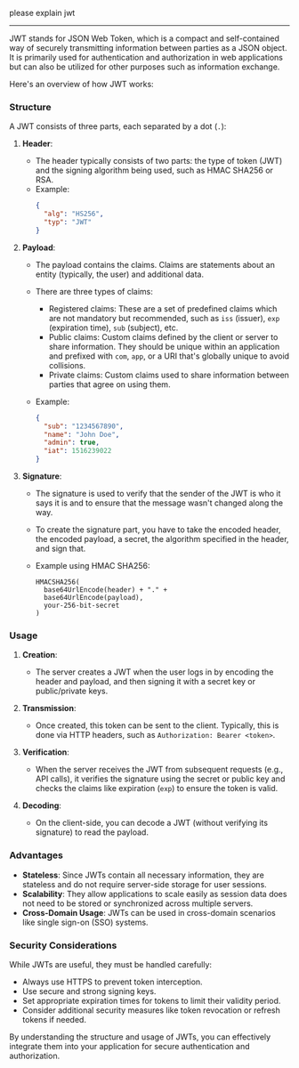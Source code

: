 
please explain jwt

---

JWT stands for JSON Web Token, which is a compact and self-contained way of securely transmitting information between parties as a JSON
object. It is primarily used for authentication and authorization in web applications but can also be utilized for other purposes such as
information exchange.

Here's an overview of how JWT works:

### Structure

A JWT consists of three parts, each separated by a dot (`.`):

1. **Header**:
   - The header typically consists of two parts: the type of token (JWT) and the signing algorithm being used, such as HMAC SHA256 or RSA.
   - Example:
     ```json
     {
       "alg": "HS256",
       "typ": "JWT"
     }
     ```

2. **Payload**:
   - The payload contains the claims. Claims are statements about an entity (typically, the user) and additional data.
   - There are three types of claims:
     - Registered claims: These are a set of predefined claims which are not mandatory but recommended, such as `iss` (issuer), `exp`
(expiration time), `sub` (subject), etc.
     - Public claims: Custom claims defined by the client or server to share information. They should be unique within an application and
prefixed with `com`, `app`, or a URI that's globally unique to avoid collisions.
     - Private claims: Custom claims used to share information between parties that agree on using them.

   - Example:
     ```json
     {
       "sub": "1234567890",
       "name": "John Doe",
       "admin": true,
       "iat": 1516239022
     }
     ```

3. **Signature**:
   - The signature is used to verify that the sender of the JWT is who it says it is and to ensure that the message wasn't changed along the
way.
   - To create the signature part, you have to take the encoded header, the encoded payload, a secret, the algorithm specified in the header,
and sign that.

   - Example using HMAC SHA256:
     ```
     HMACSHA256(
       base64UrlEncode(header) + "." +
       base64UrlEncode(payload),
       your-256-bit-secret
     )
     ```

### Usage

1. **Creation**:
   - The server creates a JWT when the user logs in by encoding the header and payload, and then signing it with a secret key or
public/private keys.

2. **Transmission**:
   - Once created, this token can be sent to the client. Typically, this is done via HTTP headers, such as `Authorization: Bearer <token>`.

3. **Verification**:
   - When the server receives the JWT from subsequent requests (e.g., API calls), it verifies the signature using the secret or public key
and checks the claims like expiration (`exp`) to ensure the token is valid.

4. **Decoding**:
   - On the client-side, you can decode a JWT (without verifying its signature) to read the payload.

### Advantages

- **Stateless**: Since JWTs contain all necessary information, they are stateless and do not require server-side storage for user sessions.
- **Scalability**: They allow applications to scale easily as session data does not need to be stored or synchronized across multiple
servers.
- **Cross-Domain Usage**: JWTs can be used in cross-domain scenarios like single sign-on (SSO) systems.

### Security Considerations

While JWTs are useful, they must be handled carefully:

- Always use HTTPS to prevent token interception.
- Use secure and strong signing keys.
- Set appropriate expiration times for tokens to limit their validity period.
- Consider additional security measures like token revocation or refresh tokens if needed.

By understanding the structure and usage of JWTs, you can effectively integrate them into your application for secure authentication and
authorization.

